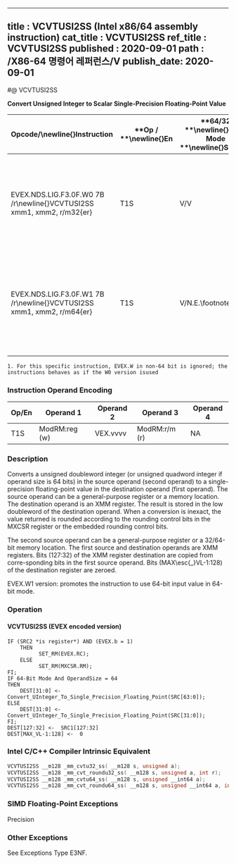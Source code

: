 ----------------------------
title : VCVTUSI2SS (Intel x86/64 assembly instruction)
cat_title : VCVTUSI2SS
ref_title : VCVTUSI2SS
published : 2020-09-01
path : /X86-64 명령어 레퍼런스/V
publish_date: 2020-09-01
----------------------------
#@ VCVTUSI2SS

**Convert Unsigned Integer to Scalar Single-Precision Floating-Point Value**

|**Opcode/**\newline{}**Instruction**|**Op / **\newline{}**En**|**64/32 **\newline{}**bit Mode **\newline{}**Support**|**CPUID **\newline{}**Feature **\newline{}**Flag**|**Description**|
|------------------------------------|-------------------------|------------------------------------------------------|--------------------------------------------------|---------------|
|EVEX.NDS.LIG.F3.0F.W0 7B /r\newline{}VCVTUSI2SS xmm1, xmm2, r/m32{er}|T1S|V/V|AVX512F|Convert one signed doubleword integer from r/m32 to one single-precision floating-point value in xmm1.|
|EVEX.NDS.LIG.F3.0F.W1 7B /r\newline{}VCVTUSI2SS xmm1, xmm2, r/m64{er}|T1S|V/N.E.\footnote{1}|AVX512F|Convert one signed quadword integer from r/m64 to one single-precision floating-point value in xmm1.|
||||||

```note
1. For this specific instruction, EVEX.W in non-64 bit is ignored; the instructions behaves as if the W0 version isused
```
### Instruction Operand Encoding


|Op/En|Operand 1|Operand 2|Operand 3|Operand 4|
|-----|---------|---------|---------|---------|
|T1S|ModRM:reg (w)|VEX.vvvv|ModRM:r/m (r)|NA|
### Description


Converts a unsigned doubleword integer (or unsigned quadword integer if operand size is 64 bits) in the source operand (second operand) to a single-precision floating-point value in the destination operand (first operand). The source operand can be a general-purpose register or a memory location. The destination operand is an XMM register. The result is stored in the low doubleword of the destination operand. When a conversion is inexact, the value returned is rounded according to the rounding control bits in the MXCSR register or the embedded rounding control bits.

The second source operand can be a general-purpose register or a 32/64-bit memory location. The first source and destination operands are XMM registers. Bits (127:32) of the XMM register destination are copied from corre-sponding bits in the first source operand. Bits (MAX\esc{_}VL-1:128) of the destination register are zeroed.

EVEX.W1 version: promotes the instruction to use 64-bit input value in 64-bit mode.


### Operation
#### VCVTUSI2SS (EVEX encoded version)
```info-verb
IF (SRC2 *is register*) AND (EVEX.b = 1) 
    THEN
          SET_RM(EVEX.RC);
    ELSE 
          SET_RM(MXCSR.RM);
FI;
IF 64-Bit Mode And OperandSize = 64
THEN
    DEST[31:0] <-  Convert_UInteger_To_Single_Precision_Floating_Point(SRC[63:0]);
ELSE
    DEST[31:0] <-  Convert_UInteger_To_Single_Precision_Floating_Point(SRC[31:0]);
FI;
DEST[127:32] <-  SRC1[127:32]
DEST[MAX_VL-1:128] <-  0
```

### Intel C/C++ Compiler Intrinsic Equivalent

```cpp
VCVTUSI2SS __m128 _mm_cvtu32_ss( __m128 s, unsigned a);
VCVTUSI2SS __m128 _mm_cvt_roundu32_ss( __m128 s, unsigned a, int r);
VCVTUSI2SS __m128 _mm_cvtu64_ss( __m128 s, unsigned __int64 a);
VCVTUSI2SS __m128 _mm_cvt_roundu64_ss( __m128 s, unsigned __int64 a, int r);
```
### SIMD Floating-Point Exceptions


Precision

### Other Exceptions


See Exceptions Type E3NF.

